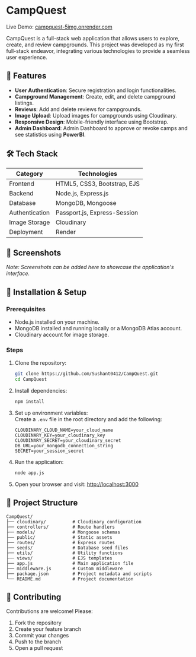 # CampQuest

Live Demo: [campquest-5img.onrender.com](https://campquest-5img.onrender.com)

CampQuest is a full-stack web application that allows users to explore, create, and review campgrounds. This project was developed as my first full-stack endeavor, integrating various technologies to provide a seamless user experience.

## 🚀 Features

- **User Authentication**: Secure registration and login functionalities.
- **Campground Management**: Create, edit, and delete campground listings.
- **Reviews**: Add and delete reviews for campgrounds.
- **Image Upload**: Upload images for campgrounds using Cloudinary.
- **Responsive Design**: Mobile-friendly interface using Bootstrap.
- **Admin Dashboard**: Admin Dashboard to approve or revoke camps and see statistics using **PowerBI**.

## 🛠️ Tech Stack

| Category          | Technologies                          |
|-------------------|---------------------------------------|
| Frontend          | HTML5, CSS3, Bootstrap, EJS           |
| Backend           | Node.js, Express.js                   |
| Database          | MongoDB, Mongoose                     |
| Authentication    | Passport.js, Express-Session          |
| Image Storage     | Cloudinary                            |
| Deployment        | Render                                |

## 📸 Screenshots

*Note: Screenshots can be added here to showcase the application's interface.*

## 🧰 Installation & Setup

### Prerequisites

- Node.js installed on your machine.
- MongoDB installed and running locally or a MongoDB Atlas account.
- Cloudinary account for image storage.

### Steps

1. Clone the repository:
   ```bash
   git clone https://github.com/Sushant0412/CampQuest.git
   cd CampQuest
   ```

2. Install dependencies:
   ```bash
   npm install
   ```

3. Set up environment variables:  
   Create a `.env` file in the root directory and add the following:

   ```env
   CLOUDINARY_CLOUD_NAME=your_cloud_name
   CLOUDINARY_KEY=your_cloudinary_key
   CLOUDINARY_SECRET=your_cloudinary_secret
   DB_URL=your_mongodb_connection_string
   SECRET=your_session_secret
   ```

4. Run the application:
   ```bash
   node app.js
   ```

5. Open your browser and visit: [http://localhost:3000](http://localhost:3000)

## 📂 Project Structure

```
CampQuest/
├── cloudinary/          # Cloudinary configuration
├── controllers/         # Route handlers
├── models/              # Mongoose schemas
├── public/              # Static assets
├── routes/              # Express routes
├── seeds/               # Database seed files
├── utils/               # Utility functions
├── views/               # EJS templates
├── app.js               # Main application file
├── middleware.js        # Custom middleware
├── package.json         # Project metadata and scripts
└── README.md            # Project documentation
```

## 🤝 Contributing

Contributions are welcome! Please:

1. Fork the repository  
2. Create your feature branch  
3. Commit your changes  
4. Push to the branch  
5. Open a pull request  
